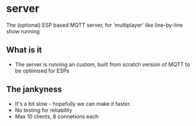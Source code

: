 # server
The (optional) ESP based MQTT server, for 'multiplayer' like line-by-line show running

## What is it
- The server is running an custom, built from scratch version of MQTT to be optimised for ESPs

## The jankyness
- It's a bit slow - hopefully we can make it faster.
- No testing for reliability
- Max 10 clients, 8 connetions each
